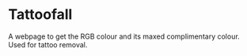 # Tattoofall
A webpage to get the RGB colour and its maxed complimentary colour. Used for tattoo removal.
